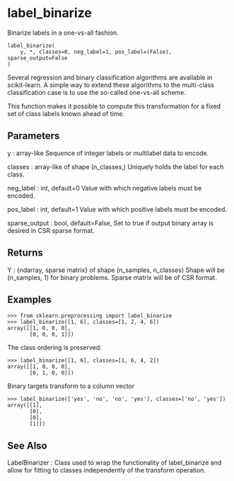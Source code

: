 # label_binarize







Binarize labels in a one-vs-all fashion.

<pre><code>label_binarize(
    y, *, classes=0, neg_label=1, pos_label=(False), sparse_output=False
)</code></pre>




Several regression and binary classification algorithms are
available in scikit-learn. A simple way to extend these algorithms
to the multi-class classification case is to use the so-called
one-vs-all scheme.

This function makes it possible to compute this transformation for a
fixed set of class labels known ahead of time.

Parameters
----------
y : array-like
    Sequence of integer labels or multilabel data to encode.

classes : array-like of shape (n_classes,)
    Uniquely holds the label for each class.

neg_label : int, default=0
    Value with which negative labels must be encoded.

pos_label : int, default=1
    Value with which positive labels must be encoded.

sparse_output : bool, default=False,
    Set to true if output binary array is desired in CSR sparse format.

Returns
-------
Y : {ndarray, sparse matrix} of shape (n_samples, n_classes)
    Shape will be (n_samples, 1) for binary problems. Sparse matrix will
    be of CSR format.

Examples
--------
```
>>> from sklearn.preprocessing import label_binarize
>>> label_binarize([1, 6], classes=[1, 2, 4, 6])
array([[1, 0, 0, 0],
       [0, 0, 0, 1]])
```

The class ordering is preserved:

```
>>> label_binarize([1, 6], classes=[1, 6, 4, 2])
array([[1, 0, 0, 0],
       [0, 1, 0, 0]])
```

Binary targets transform to a column vector

```
>>> label_binarize(['yes', 'no', 'no', 'yes'], classes=['no', 'yes'])
array([[1],
       [0],
       [0],
       [1]])
```

See Also
--------
LabelBinarizer : Class used to wrap the functionality of label_binarize and
    allow for fitting to classes independently of the transform operation.